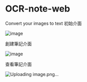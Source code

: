 # OCR-note-web
 Convert your images to text
初始介面

![image](https://github.com/user-attachments/assets/4b544be1-6b3b-4394-8062-3bad2388bbfd)

創建筆記介面

![image](https://github.com/user-attachments/assets/0bdd978c-f738-4674-80df-caa84aee813f)

查看筆記介面

![Uploading image.png…]()

